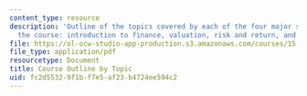 ```yaml
---
content_type: resource
description: 'Outline of the topics covered by each of the four major sections of
  the course: introduction to finance, valuation, risk and return, and corporate finance.'
file: https://ol-ocw-studio-app-production.s3.amazonaws.com/courses/15-401-finance-theory-i-fall-2008/fc2d55329f1bf7e5af23b4724ee594c2_MIT15_401F08_courseOutline.pdf
file_type: application/pdf
resourcetype: Document
title: Course Outline by Topic
uid: fc2d5532-9f1b-f7e5-af23-b4724ee594c2
---
```

